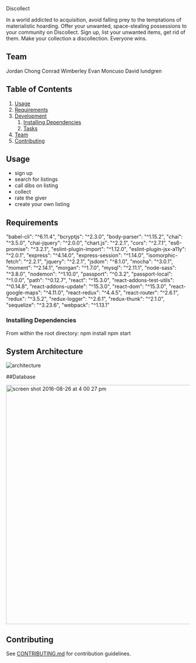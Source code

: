 Discollect

In a world addicted to acquisition, avoid falling prey to the temptations of materialistic hoarding. Offer your unwanted, space-stealing possessions to your community on Discollect. Sign up, list your unwanted items, get rid of them. Make your collection a discollection. Everyone wins.

## Team
Jordan Chong
Conrad Wimberley
Evan Moncuso
David lundgren

## Table of Contents

1. [Usage](#Usage)
1. [Requirements](#requirements)
1. [Development](#development)
    1. [Installing Dependencies](#installing-dependencies)
    1. [Tasks](#tasks)
1. [Team](#team)
1. [Contributing](#contributing)

## Usage

- sign up
- search for listings
- call dibs on listing
- collect
- rate the giver
- create your own listing

## Requirements

"babel-cli": "^6.11.4",
"bcryptjs": "^2.3.0",
"body-parser": "^1.15.2",
"chai": "^3.5.0",
"chai-jquery": "^2.0.0",
"chart.js": "^2.2.1",
"cors": "^2.7.1",
"es6-promise": "^3.2.1",
"eslint-plugin-import": "^1.12.0",
"eslint-plugin-jsx-a11y": "^2.0.1",
"express": "^4.14.0",
"express-session": "^1.14.0",
"isomorphic-fetch": "^2.2.1",
"jquery": "^2.2.1",
"jsdom": "^8.1.0",
"mocha": "^3.0.1",
"moment": "^2.14.1",
"morgan": "^1.7.0",
"mysql": "^2.11.1",
"node-sass": "^3.8.0",
"nodemon": "^1.10.0",
"passport": "^0.3.2",
"passport-local": "^1.0.0",
"path": "^0.12.7",
"react": "^15.3.0",
"react-addons-test-utils": "^0.14.8",
"react-addons-update": "^15.3.0",
"react-dom": "^15.3.0",
"react-google-maps": "^4.11.0",
"react-redux": "^4.4.5",
"react-router": "^2.6.1",
"redux": "^3.5.2",
"redux-logger": "^2.6.1",
"redux-thunk": "^2.1.0",
"sequelize": "^3.23.6",
"webpack": "^1.13.1"


### Installing Dependencies

From within the root directory:
npm install
npm start

## System Architecture

![architecture](https://cloud.githubusercontent.com/assets/15058631/18021601/7f6aa854-6b9d-11e6-8379-fea7ae3f3b8d.png)

##Database

<img width="654" alt="screen shot 2016-08-26 at 4 00 27 pm" src="https://cloud.githubusercontent.com/assets/15058631/18023075/96d07364-6ba9-11e6-82b8-f99617a20b28.png">

## Contributing

See [CONTRIBUTING.md](CONTRIBUTING.md) for contribution guidelines.
